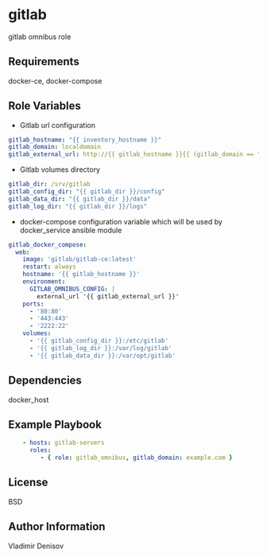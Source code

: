 gitlab
=========

gitlab omnibus role

Requirements
------------

docker-ce, docker-compose

Role Variables
--------------

* Gitlab url configuration

```yaml
gitlab_hostname: "{{ inventory_hostname }}"
gitlab_domain: localdomain
gitlab_external_url: http://{{ gitlab_hostname }}{{ (gitlab_domain == "") | ternary ('', '.') }}{{ gitlab_domain }}
```

* Gitlab volumes directory

```yaml
gitlab_dir: /srv/gitlab
gitlab_config_dir: "{{ gitlab_dir }}/config"
gitlab_data_dir: "{{ gitlab_dir }}/data"
gitlab_log_dir: "{{ gitlab_dir }}/logs"
```

* docker-compose configuration variable which will be used by docker_service ansible module

```yaml
gitlab_docker_compose:
  web:
    image: 'gitlab/gitlab-ce:latest'
    restart: always
    hostname: '{{ gitlab_hostname }}'
    environment:
      GITLAB_OMNIBUS_CONFIG: |
        external_url '{{ gitlab_external_url }}'
    ports:
      - '80:80'
      - '443:443'
      - '2222:22'
    volumes:
      - '{{ gitlab_config_dir }}:/etc/gitlab'
      - '{{ gitlab_log_dir }}:/var/log/gitlab'
      - '{{ gitlab_data_dir }}:/var/opt/gitlab'
```

Dependencies
------------

docker_host

Example Playbook
----------------

```yaml
    - hosts: gitlab-servers
      roles:
         - { role: gitlab_omnibus, gitlab_domain: example.com }
```

License
-------

BSD

Author Information
------------------

Vladimir Denisov
